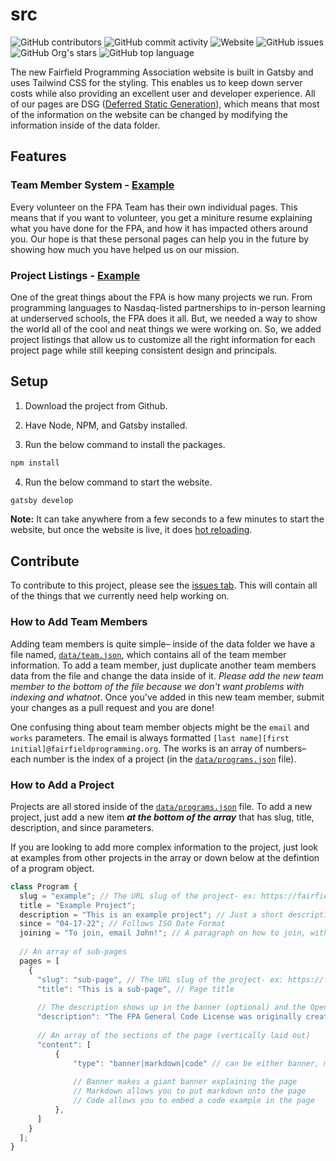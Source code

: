 

# src
<p align="left">
<img src="https://img.shields.io/github/contributors/fairfield-programming/fairfield-programming.github.io" alt="GitHub contributors">
<img src="https://img.shields.io/github/commit-activity/w/fairfield-programming/fairfield-programming.github.io" alt="GitHub commit activity">
<img src="https://img.shields.io/website?down_color=lightgrey&down_message=offline&up_color=blue&up_message=online&url=https%3A%2F%2Ffairfieldprogramming.org" alt="Website">
<img src="https://img.shields.io/github/issues/fairfield-programming/fairfield-programming.github.io" alt="GitHub issues">
<img src="https://img.shields.io/github/stars/fairfield-programming/fairfield-programming.github.io" alt="GitHub Org's stars">
<img src="https://img.shields.io/github/languages/top/fairfield-programming/fairfield-programming.github.io" alt="GitHub top language">
</p>

The new Fairfield Programming Association website is built in Gatsby and uses Tailwind CSS for the styling. This enables us to keep down server costs while also providing an excellent user and developer experience. All of our pages are DSG ([Deferred Static Generation](https://www.gatsbyjs.com/docs/how-to/rendering-options/using-deferred-static-generation/)), which means that most of the information on the website can be changed by modifying the information inside of the data folder. 

## Features

### Team Member System - [Example](https://about.fairfieldprogramming.org/team/william-mcgonagle)

Every volunteer on the FPA Team has their own individual pages. This means that if you want to volunteer, you get a miniture resume explaining what you have done for the FPA, and how it has impacted others around you. Our hope is that these personal pages can help you in the future by showing how much you have helped us on our mission. 

### Project Listings - [Example](https://about.fairfieldprogramming.org/programs/)

One of the great things about the FPA is how many projects we run. From programming languages to Nasdaq-listed partnerships to in-person learning at underserved schools, the FPA does it all. But, we needed a way to show the world all of the cool and neat things we were working on. So, we added project listings that allow us to customize all the right information for each project page while still keeping consistent design and principals. 

## Setup

1. Download the project from Github.

2. Have Node, NPM, and Gatsby installed.

3. Run the below command to install the packages.

```bash
npm install
```

4. Run the below command to start the website.

```bash
gatsby develop
```

**Note:** It can take anywhere from a few seconds to a few minutes to start the website, but once the website is live, it does [hot reloading](https://www.gatsbyjs.com/docs/reference/local-development/fast-refresh/).

## Contribute

To contribute to this project, please see the [issues tab](https://github.com/fairfield-programming/fairfield-programming.github.io/issues). This will contain all of the things that we currently need help working on. 

### How to Add Team Members

Adding team members is quite simple– inside of the data folder we have a file named, [`data/team.json`](https://github.com/fairfield-programming/fairfield-programming.github.io/blob/master/data/team.json), which contains all of the team member information. To add a team member, just duplicate another team members data from the file and change the data inside of it. *Please add the new team member to the bottom of the file because we don't want problems with indexing and whatnot*. Once you've added in this new team member, submit your changes as a pull request and you are done!

One confusing thing about team member objects might be the `email` and `works` parameters. The email is always formatted `[last name][first initial]@fairfieldprogramming.org`. The works is an array of numbers– each number is the index of a project (in the [`data/programs.json`](https://github.com/fairfield-programming/fairfield-programming.github.io/blob/master/data/programs.json) file).

### How to Add a Project

Projects are all stored inside of the [`data/programs.json`](https://github.com/fairfield-programming/fairfield-programming.github.io/blob/master/data/programs.json) file. To add a new project, just add a new item **_at the bottom of the array_** that has slug, title, description, and since parameters.

If you are looking to add more complex information to the project, just look at examples from other projects in the array or down below at the defintion of a program object.

```javascript
class Program {
  slug = "example"; // The URL slug of the project- ex: https://fairfieldprogramming.org/programs/example
  title = "Example Project";
  description = "This is an example project"; // Just a short description (20-25 words)
  since = "04-17-22"; // Follows ISO Date Format
  joining = "To join, email John!"; // A paragraph on how to join, with requirements (80-120 words)
  
  // An array of sub-pages
  pages = [
    {
      "slug": "sub-page", // The URL slug of the project- ex: https://fairfieldprogramming.org/programs/example/sub-page
      "title": "This is a sub-page", // Page title
      
      // The description shows up in the banner (optional) and the OpenGraph data of the page
      "description": "The FPA General Code License was originally created as a way to permissively license our software for all without having to deal with commercial entities 'asset-ripping' code from our open projects.",
      
      // An array of the sections of the page (vertically laid out)
      "content": [
          {
              "type": "banner|markdown|code" // can be either banner, markdown, or code
              
              // Banner makes a giant banner explaining the page
              // Markdown allows you to put markdown onto the page
              // Code allows you to embed a code example in the page
          },
      ]
    }
  ];
}
```
